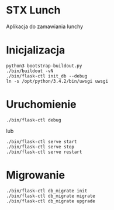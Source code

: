 # STX Lunch
Aplikacja do zamawiania lunchy

# Inicjalizacja

```shell
python3 bootstrap-buildout.py
./bin/buildout -vN
./bin/flask-ctl init_db --debug
ln -s /opt/python/3.4.2/bin/uwsgi uwsgi
```

# Uruchomienie

```shell
./bin/flask-ctl debug
```

lub

```shell
./bin/flask-ctl serve start
./bin/flask-ctl serve stop
./bin/flask-ctl serve restart
```

# Migrowanie

```shell
./bin/flask-ctl db_migrate init
./bin/flask-ctl db_migrate migrate
./bin/flask-ctl db_migrate upgrade
```